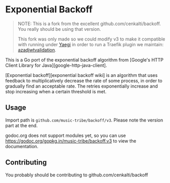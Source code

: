 # Exponential Backoff

> NOTE: This is a fork from the excellent github.com/cenkalti/backoff. You really should be using that version.
>
> This fork was only made so we could modify v3 to make it compatible with running under [Yaegi](https://github.com/traefik/yaegi)
> in order to run a Traefik plugin we maintain: [azadjwtvalidation](https://github.com/music-tribe/azadjwtvalidation).

This is a Go port of the exponential backoff algorithm from [Google's HTTP Client Library for Java][google-http-java-client].

[Exponential backoff][exponential backoff wiki]
is an algorithm that uses feedback to multiplicatively decrease the rate of some process,
in order to gradually find an acceptable rate.
The retries exponentially increase and stop increasing when a certain threshold is met.

## Usage

Import path is `github.com/music-tribe/backoff/v3`. Please note the version part at the end.

godoc.org does not support modules yet,
so you can use https://godoc.org/gopkg.in/music-tribe/backoff.v3 to view the documentation.

## Contributing

You probably should be contributing to github.com/cenkalti/backoff

